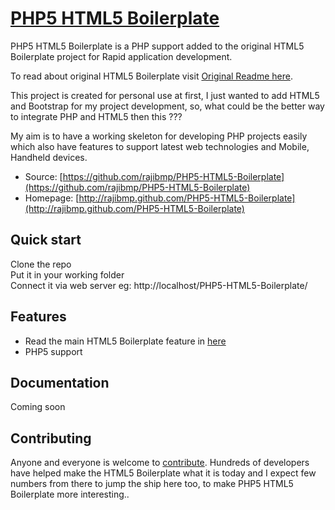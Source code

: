 # [PHP5 HTML5 Boilerplate](http://rajibmp.github.com/PHP5-HTML5-Boilerplate/)

PHP5 HTML5 Boilerplate is a PHP support added to the original HTML5 Boilerplate project for Rapid application development.

To read about original HTML5 Boilerplate visit [Original Readme here](https://github.com/h5bp/html5-boilerplate).

This project is created for personal use at first, I just wanted to add HTML5 and Bootstrap for my project development, so, what could be the better way to integrate PHP and HTML5 then this ???  

My aim is to have a working skeleton for developing PHP projects easily which also have features to support latest  web technologies and Mobile, Handheld devices.

* Source: [https://github.com/rajibmp/PHP5-HTML5-Boilerplate](https://github.com/rajibmp/PHP5-HTML5-Boilerplate)
* Homepage: [http://rajibmp.github.com/PHP5-HTML5-Boilerplate](http://rajibmp.github.com/PHP5-HTML5-Boilerplate)


## Quick start

Clone the repo  
Put it in your working folder  
Connect it via web server eg: http://localhost/PHP5-HTML5-Boilerplate/


## Features

* Read the main HTML5 Boilerplate feature in [here](https://github.com/h5bp/html5-boilerplate)
* PHP5 support


## Documentation

Coming soon


## Contributing

Anyone and everyone is welcome to [contribute](CONTRIBUTING.md). Hundreds of
developers have helped make the HTML5 Boilerplate what it is today and I expect few numbers from there to jump the ship here too, to make PHP5 HTML5 Boilerplate more interesting..

